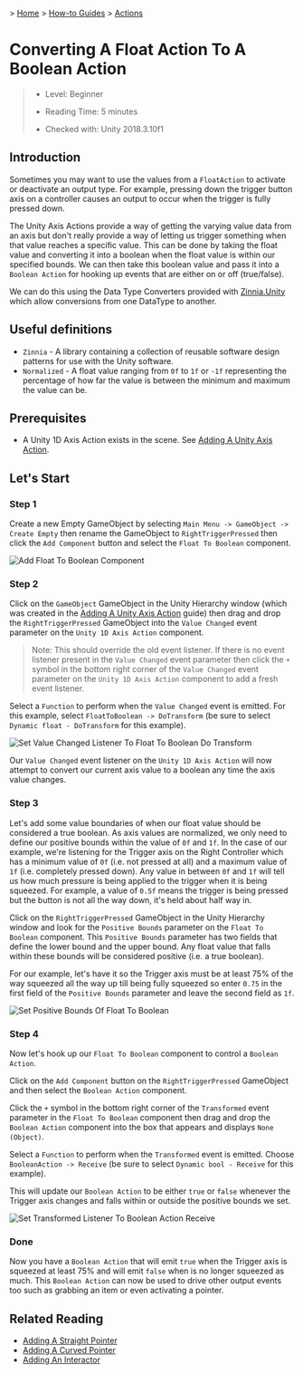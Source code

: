 &gt; [Home](../../../../README.md) &gt; [How-to Guides](../../README.md) &gt; [Actions](../README.md)

# Converting A Float Action To A Boolean Action

> * Level: Beginner
>
> * Reading Time: 5 minutes
>
> * Checked with: Unity 2018.3.10f1

## Introduction

Sometimes you may want to use the values from a `FloatAction` to activate or deactivate an output type. For example, pressing down the trigger button axis on a controller causes an output to occur when the trigger is fully pressed down.

The Unity Axis Actions provide a way of getting the varying value data from an axis but don't really provide a way of letting us trigger something when that value reaches a specific value. This can be done by taking the float value and converting it into a boolean when the float value is within our specified bounds. We can then take this boolean value and pass it into a `Boolean Action` for hooking up events that are either on or off (true/false).

We can do this using the Data Type Converters provided with [Zinnia.Unity] which allow conversions from one DataType to another.

## Useful definitions

* `Zinnia` - A library containing a collection of reusable software design patterns for use with the Unity software.
* `Normalized` - A float value ranging from `0f` to `1f` or `-1f` representing the percentage of how far the value is between the minimum and maximum the value can be.

## Prerequisites

* A Unity 1D Axis Action exists in the scene. See [Adding A Unity Axis Action](../AddingAUnityAxisAction/README.md).

## Let's Start

### Step 1

Create a new Empty GameObject by selecting `Main Menu -> GameObject -> Create Empty` then rename the GameObject to `RightTriggerPressed` then click the `Add Component` button and select the `Float To Boolean` component.

![Add Float To Boolean Component](assets/images/AddFloatToBooleanComponent.png)

### Step 2

Click on the `GameObject` GameObject in the Unity Hierarchy window (which was created in the [Adding A Unity Axis Action](../AddingAUnityAxisAction/README.md) guide) then drag and drop the `RightTriggerPressed` GameObject into the `Value Changed` event parameter on the `Unity 1D Axis Action` component.

> Note: This should override the old event listener. If there is no event listener present in the `Value Changed` event parameter then click the `+` symbol in the bottom right corner of the `Value Changed` event parameter on the `Unity 1D Axis Action` component to add a fresh event listener.

Select a `Function` to perform when the `Value Changed` event is emitted. For this example, select `FloatToBoolean -> DoTransform` (be sure to select `Dynamic float - DoTransform` for this example).

![Set Value Changed Listener To Float To Boolean Do Transform](assets/images/SetValueChangedListenerToFloatToBooleanDoTransform.png)

Our `Value Changed` event listener on the `Unity 1D Axis Action` will now attempt to convert our current axis value to a boolean any time the axis value changes.

### Step 3

Let's add some value boundaries of when our float value should be considered a true boolean. As axis values are normalized, we only need to define our positive bounds within the value of `0f` and `1f`. In the case of our example, we're listening for the Trigger axis on the Right Controller which has a minimum value of `0f` (i.e. not pressed at all) and a maximum value of `1f` (i.e. completely pressed down). Any value in between `0f` and `1f` will tell us how much pressure is being applied to the trigger when it is being squeezed. For example, a value of `0.5f` means the trigger is being pressed but the button is not all the way down, it's held about half way in.

Click on the `RightTriggerPressed` GameObject in the Unity Hierarchy window and look for the `Positive Bounds` parameter on the `Float To Boolean` component. This `Positive Bounds` parameter has two fields that define the lower bound and the upper bound. Any float value that falls within these bounds will be considered positive (i.e. a true boolean).

For our example, let's have it so the Trigger axis must be at least 75% of the way squeezed all the way up till being fully squeezed so enter `0.75` in the first field of the `Positive Bounds` parameter and leave the second field as `1f`.

![Set Positive Bounds Of Float To Boolean](assets/images/SetPositiveBoundsOfFloatToBoolean.png)

### Step 4

Now let's hook up our `Float To Boolean` component to control a `Boolean Action`.

Click on the `Add Component` button on the `RightTriggerPressed` GameObject and then select the `Boolean Action` component.

Click the `+` symbol in the bottom right corner of the `Transformed` event parameter in the `Float To Boolean` component then drag and drop the `Boolean Action` component into the box that appears and displays `None (Object)`.

Select a `Function` to perform when the `Transformed` event is emitted. Choose `BooleanAction -> Receive` (be sure to select `Dynamic bool - Receive` for this example).

This will update our `Boolean Action` to be either `true` or `false` whenever the Trigger axis changes and falls within or outside the positive bounds we set.

![Set Transformed Listener To Boolean Action Receive](assets/images/SetTransformedListenerToBooleanActionReceive.png)

### Done

Now you have a `Boolean Action` that will emit `true` when the Trigger axis is squeezed at least 75% and will emit `false` when is no longer squeezed as much. This `Boolean Action` can now be used to drive other output events too such as grabbing an item or even activating a pointer.

## Related Reading

* [Adding A Straight Pointer](../../Pointers/AddingAStraightPointer/README.md)
* [Adding A Curved Pointer](../../Pointers/AddingACurvedPointer/README.md)
* [Adding An Interactor](../../Interactions/AddingAnInteractor/README.md)

[Zinnia.Unity]: https://github.com/ExtendRealityLtd/Zinnia.Unity